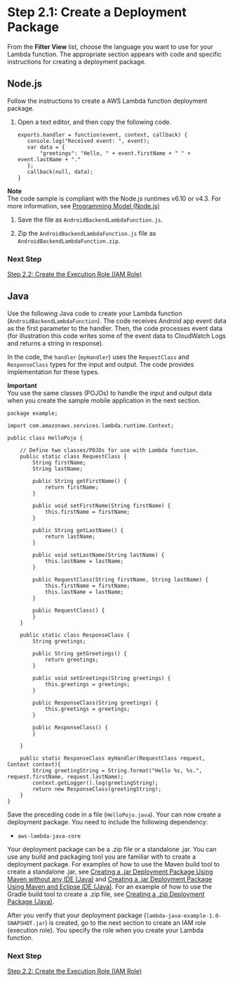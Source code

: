 # Step 2\.1: Create a Deployment Package<a name="with-on-demand-custom-android-example-deployment-pkg"></a>

From the **Filter View** list, choose the language you want to use for your Lambda function\. The appropriate section appears with code and specific instructions for creating a deployment package\.

## Node\.js<a name="with-on-demand-custom-android-example-deployment-pkg-nodejs"></a>

Follow the instructions to create a AWS Lambda function deployment package\. 

1. Open a text editor, and then copy the following code\. 

   ```
   exports.handler = function(event, context, callback) {
      console.log("Received event: ", event);
      var data = {
          "greetings": "Hello, " + event.firstName + " " + event.lastName + "."
      };
      callback(null, data);
   }
   ```
**Note**  
The code sample is compliant with the Node\.js runtimes v6\.10 or v4\.3\. For more information, see [Programming Model \(Node\.js\)](programming-model.md)

1. Save the file as `AndroidBackendLambdaFunction.js`\. 

1. Zip the `AndroidBackendLambdaFunction.js` file as `AndroidBackendLambdaFunction.zip`\. 

### Next Step<a name="with-on-demand-custom-android-example-deployment-pkg-nodejs-next-step"></a>

 [Step 2\.2: Create the Execution Role \(IAM Role\)](with-on-demand-custom-android-example-create-iam-role.md) 

## Java<a name="with-on-demand-custom-android-example-deployment-pkg-java"></a>

Use the following Java code to create your Lambda function \(`AndroidBackendLambdaFunction`\)\. The code receives Android app event data as the first parameter to the handler\. Then, the code processes event data \(for illustration this code writes some of the event data to CloudWatch Logs and returns a string in response\)\.

In the code, the `handler` \(`myHandler`\) uses the `RequestClass` and `ResponseClass` types for the input and output\. The code provides implementation for these types\.

**Important**  
You use the same classes \(POJOs\) to handle the input and output data when you create the sample mobile application in the next section\. 

```
package example;

import com.amazonaws.services.lambda.runtime.Context; 

public class HelloPojo {

    // Define two classes/POJOs for use with Lambda function.
    public static class RequestClass {
        String firstName;
        String lastName;

        public String getFirstName() {
            return firstName;
        }

        public void setFirstName(String firstName) {
            this.firstName = firstName;
        }

        public String getLastName() {
            return lastName;
        }

        public void setLastName(String lastName) {
            this.lastName = lastName;
        }

        public RequestClass(String firstName, String lastName) {
            this.firstName = firstName;
            this.lastName = lastName;
        }

        public RequestClass() {
        }
    }

    public static class ResponseClass {
        String greetings;

        public String getGreetings() {
            return greetings;
        }

        public void setGreetings(String greetings) {
            this.greetings = greetings;
        }

        public ResponseClass(String greetings) {
            this.greetings = greetings;
        }

        public ResponseClass() {
        }

    }

    public static ResponseClass myHandler(RequestClass request, Context context){
        String greetingString = String.format("Hello %s, %s.", request.firstName, request.lastName);
        context.getLogger().log(greetingString);
        return new ResponseClass(greetingString);
    }
}
```

Save the preceding code in a file \(`HelloPojo.java`\)\. Your can now create a deployment package\. You need to include the following dependency: 

+ `aws-lambda-java-core`

Your deployment package can be a \.zip file or a standalone \.jar\. You can use any build and packaging tool you are familiar with to create a deployment package\. For examples of how to use the Maven build tool to create a standalone \.jar, see [Creating a \.jar Deployment Package Using Maven without any IDE \(Java\)](java-create-jar-pkg-maven-no-ide.md) and [Creating a \.jar Deployment Package Using Maven and Eclipse IDE \(Java\)](java-create-jar-pkg-maven-and-eclipse.md)\. For an example of how to use the Gradle build tool to create a \.zip file, see [Creating a \.zip Deployment Package \(Java\)](create-deployment-pkg-zip-java.md)\.

After you verify that your deployment package \(`lambda-java-example-1.0-SNAPSHOT.jar`\) is created, go to the next section to create an IAM role \(execution role\)\. You specify the role when you create your Lambda function\. 

### Next Step<a name="with-on-demand-custom-android-example-deployment-pkg-java-next-step"></a>

 [Step 2\.2: Create the Execution Role \(IAM Role\)](with-on-demand-custom-android-example-create-iam-role.md) 